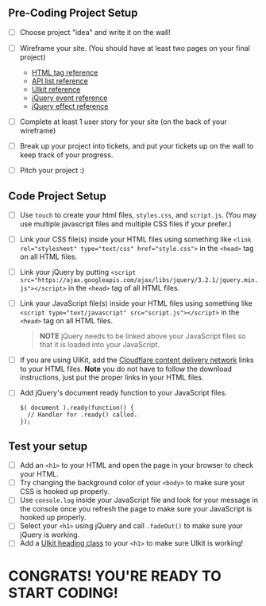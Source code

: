 
## Pre-Coding Project Setup

* [ ] Choose project "idea" and write it on the wall!
* [ ] Wireframe your site. (You should have at least two pages on your final project)
    * [HTML tag reference](https://www.w3schools.com/tags/ref_byfunc.asp)
    * [API list reference](https://github.com/toddmotto/public-apis)
    * [UIkit reference](https://getuikit.com/docs/introduction)
    * [jQuery event reference](https://api.jquery.com/category/events/)
    * [jQuery effect reference](https://api.jquery.com/category/effects/)
* [ ] Complete at least 1 user story for your site (on the back of your wireframe)
* [ ] Break up your project into tickets, and put your tickets up on the wall to keep track of your progress.
* [ ] Pitch your project :) 


## Code Project Setup
* [ ] Use `touch` to create your html files, `styles.css`, and `script.js`. (You may use multiple javascript files and multiple CSS files if your prefer.)
* [ ] Link your CSS file(s) inside your HTML files using something like  `<link rel="stylesheet" type="text/css" href="style.css">` in the `<head>` tag on all HTML files.
* [ ] Link your jQuery by putting `<script src="https://ajax.googleapis.com/ajax/libs/jquery/3.2.1/jquery.min.js"></script>` in the `<head>` tag of all HTML files.
* [ ] Link your JavaScript file(s) inside your HTML files using something like `<script type="text/javascript" src="script.js"></script>` in the `<head>` tag on all HTML files.
  > **NOTE** jQuery needs to be linked above your JavaScript files so that it is loaded into your JavaScript.
* [ ] If you are using UIKit, add the [Cloudflare content delivery network](https://getuikit.com/docs/installation#download) links to your HTML files. **Note** you do not have to follow the download instructions, just put the proper links in your HTML files.
* [ ] Add jQuery's document ready function to your JavaScript files.
    ```
    $( document ).ready(function() {
      // Handler for .ready() called.
    });
    ```


## Test your setup
* [ ] Add an `<h1>` to your HTML and open the page in your browser to check your HTML.
* [ ] Try changing the background color of your `<body>` to make sure your CSS is hooked up properly.
* [ ] Use `console.log` inside your JavaScript file and look for your message in the console once you refresh the page to make sure your JavaScript is hooked up properly.
* [ ] Select your `<h1>` using jQuery and call `.fadeOut()` to make sure your jQuery is working.
* [ ] Add a [UIkit heading class](https://getuikit.com/docs/heading) to your `<h1>` to make sure UIkit is working!

# CONGRATS! YOU'RE READY TO START CODING!

